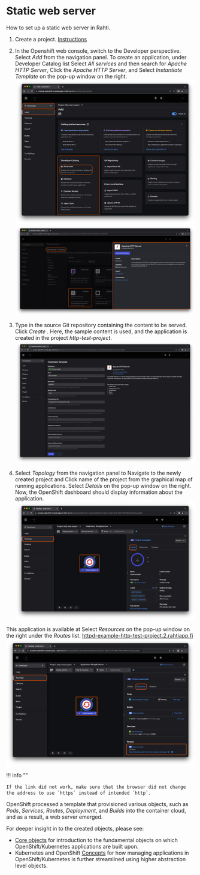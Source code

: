 # Static web server

How to set up a static web server in Rahti.

1. Create a project. [Instructions](../usage/projects_and_quota.md)

2. In the Openshift web console, switch to the Developer perspective. Select _Add_ from the navigation panel. To create an application, under Developer Catalog list Select _All services_ and then search for _Apache HTTP Server_, Click the _Apache HTTP Server_, and Select _Instantiate Template_ on the pop-up window on the right.
    ![Select-httpd](../../img/select-http.png)
    ![Instantiate-template](../../img/click-template.png)

3. Type in the source Git repository containing the content to be
    served. Click _Create_ . Here, the sample content is used, and the application is created in the project _http-test-project_.
    ![type-in-git](../../img/type-git.png)

4. Select _Topology_ from the navigation panel to Navigate to the newly created project and Click name of the project from the graphical map of running applications. Select _Details_ on the pop-up window on the right. Now, the OpenShift dashboard should display information about the application.
    ![new-project-deployment-config](../../img/click-deploymentConfig.png)

 This application is available at Select _Resources_ on the pop-up window on the right under the _Routes_ list.
 [httpd-example-http-test-project.2.rahtiapp.fi](http://httpd-example-http-test-project.2.rahtiapp.fi)
 ![new-app-info](../../img/new-app-info.png)

!!! info ""

    If the link did not work, make sure that the browser did not change the address to use `https` instead of intended `http`.

OpenShift processed a template that provisioned
various objects, such as _Pods_, _Services_, _Routes_, _Deployment_, and
_Builds_ into the container cloud, and as a result, a web server emerged.

For deeper insight in to the created objects, please see:

* [Core objects](deploy_static_webserver_cli.md) for introduction to the fundamental objects on
  which OpenShift/Kubernetes applications are built upon.
* Kubernetes and OpenShift [Concepts](../concepts.md) for how managing applications in
  OpenShift/Kubernetes is further streamlined using higher abstraction level objects.
